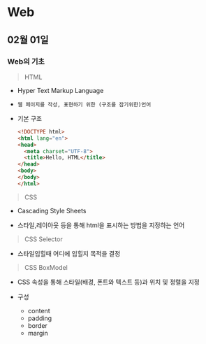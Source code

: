 # Web

## 02월 01일

###   Web의 기초

> HTML

- Hyper Text Markup Language

- `웹 페이지를 작성, 표현하기 위한 (구조를 잡기위한)언어`

- 기본 구조

  ```html
  <!DOCTYPE html>
  <html lang="en">
  <head>
    <meta charset="UTF-8">
    <title>Hello, HTML</title>
  </head>
  <body>
  </body>
  </html>
  ```



> CSS

- Cascading Style Sheets

- 스타일,레이아웃 등을 통해 html을  표시하는 방법을 지정하는 언어



> CSS  Selector

- 스타일입힐때 어디에 입힐지 목적을 결정



> CSS BoxModel

- CSS 속성을 통해 스타일(배경, 폰트와 텍스트 등)과 위치 및 정렬을 지정

- 구성
  - content
  - padding
  - border
  - margin